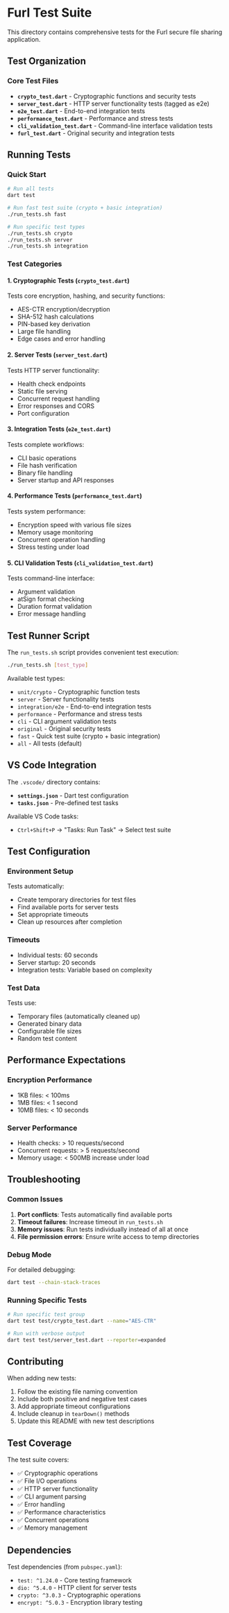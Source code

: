 # Furl Test Suite

This directory contains comprehensive tests for the Furl secure file sharing application.

## Test Organization

### Core Test Files

- **`crypto_test.dart`** - Cryptographic functions and security tests
- **`server_test.dart`** - HTTP server functionality tests (tagged as e2e)  
- **`e2e_test.dart`** - End-to-end integration tests
- **`performance_test.dart`** - Performance and stress tests
- **`cli_validation_test.dart`** - Command-line interface validation tests
- **`furl_test.dart`** - Original security and integration tests

## Running Tests

### Quick Start

```bash
# Run all tests
dart test

# Run fast test suite (crypto + basic integration)
./run_tests.sh fast

# Run specific test types
./run_tests.sh crypto
./run_tests.sh server
./run_tests.sh integration
```

### Test Categories

#### 1. Cryptographic Tests (`crypto_test.dart`)
Tests core encryption, hashing, and security functions:
- AES-CTR encryption/decryption
- SHA-512 hash calculations
- PIN-based key derivation
- Large file handling
- Edge cases and error handling

#### 2. Server Tests (`server_test.dart`)
Tests HTTP server functionality:
- Health check endpoints
- Static file serving
- Concurrent request handling
- Error responses and CORS
- Port configuration

#### 3. Integration Tests (`e2e_test.dart`)
Tests complete workflows:
- CLI basic operations
- File hash verification
- Binary file handling
- Server startup and API responses

#### 4. Performance Tests (`performance_test.dart`)
Tests system performance:
- Encryption speed with various file sizes
- Memory usage monitoring
- Concurrent operation handling
- Stress testing under load

#### 5. CLI Validation Tests (`cli_validation_test.dart`)
Tests command-line interface:
- Argument validation
- atSign format checking
- Duration format validation
- Error message handling

## Test Runner Script

The `run_tests.sh` script provides convenient test execution:

```bash
./run_tests.sh [test_type]
```

Available test types:
- `unit/crypto` - Cryptographic function tests
- `server` - Server functionality tests
- `integration/e2e` - End-to-end integration tests
- `performance` - Performance and stress tests
- `cli` - CLI argument validation tests
- `original` - Original security tests
- `fast` - Quick test suite (crypto + basic integration)
- `all` - All tests (default)

## VS Code Integration

The `.vscode/` directory contains:
- **`settings.json`** - Dart test configuration
- **`tasks.json`** - Pre-defined test tasks

Available VS Code tasks:
- `Ctrl+Shift+P` → "Tasks: Run Task" → Select test suite

## Test Configuration

### Environment Setup
Tests automatically:
- Create temporary directories for test files
- Find available ports for server tests
- Set appropriate timeouts
- Clean up resources after completion

### Timeouts
- Individual tests: 60 seconds
- Server startup: 20 seconds
- Integration tests: Variable based on complexity

### Test Data
Tests use:
- Temporary files (automatically cleaned up)
- Generated binary data
- Configurable file sizes
- Random test content

## Performance Expectations

### Encryption Performance
- 1KB files: < 100ms
- 1MB files: < 1 second
- 10MB files: < 10 seconds

### Server Performance
- Health checks: > 10 requests/second
- Concurrent requests: > 5 requests/second
- Memory usage: < 500MB increase under load

## Troubleshooting

### Common Issues

1. **Port conflicts**: Tests automatically find available ports
2. **Timeout failures**: Increase timeout in `run_tests.sh`
3. **Memory issues**: Run tests individually instead of all at once
4. **File permission errors**: Ensure write access to temp directories

### Debug Mode

For detailed debugging:
```bash
dart test --chain-stack-traces
```

### Running Specific Tests

```bash
# Run specific test group
dart test test/crypto_test.dart --name="AES-CTR"

# Run with verbose output
dart test test/server_test.dart --reporter=expanded
```

## Contributing

When adding new tests:
1. Follow the existing file naming convention
2. Include both positive and negative test cases
3. Add appropriate timeout configurations
4. Include cleanup in `tearDown()` methods
5. Update this README with new test descriptions

## Test Coverage

The test suite covers:
- ✅ Cryptographic operations
- ✅ File I/O operations
- ✅ HTTP server functionality
- ✅ CLI argument parsing
- ✅ Error handling
- ✅ Performance characteristics
- ✅ Concurrent operations
- ✅ Memory management

## Dependencies

Test dependencies (from `pubspec.yaml`):
- `test: ^1.24.0` - Core testing framework
- `dio: ^5.4.0` - HTTP client for server tests
- `crypto: ^3.0.3` - Cryptographic operations
- `encrypt: ^5.0.3` - Encryption library testing
